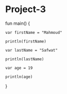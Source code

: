 # Project-3



fun main() {

    var firstName = "Mahmoud"
    
    println(firstName)
    
    var lastName = "Safwat"
    
    println(lastName)
    
    var age = 19
    
    println(age)
    
}
